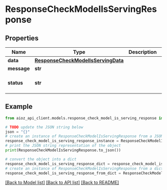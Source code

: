 # ResponseCheckModelIsServingResponse


## Properties

Name | Type | Description | Notes
------------ | ------------- | ------------- | -------------
**data** | [**ResponseCheckModelIsServingData**](ResponseCheckModelIsServingData.md) |  | [optional] 
**message** | **str** |  | [optional] 
**status** | **str** |  | [optional] [default to 'success']

## Example

```python
from aioz_api_client.models.response_check_model_is_serving_response import ResponseCheckModelIsServingResponse

# TODO update the JSON string below
json = "{}"
# create an instance of ResponseCheckModelIsServingResponse from a JSON string
response_check_model_is_serving_response_instance = ResponseCheckModelIsServingResponse.from_json(json)
# print the JSON string representation of the object
print(ResponseCheckModelIsServingResponse.to_json())

# convert the object into a dict
response_check_model_is_serving_response_dict = response_check_model_is_serving_response_instance.to_dict()
# create an instance of ResponseCheckModelIsServingResponse from a dict
response_check_model_is_serving_response_from_dict = ResponseCheckModelIsServingResponse.from_dict(response_check_model_is_serving_response_dict)
```
[[Back to Model list]](../README.md#documentation-for-models) [[Back to API list]](../README.md#documentation-for-api-endpoints) [[Back to README]](../README.md)


